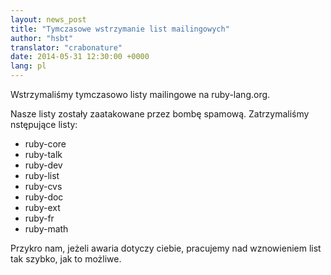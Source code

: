 ```yaml
---
layout: news_post
title: "Tymczasowe wstrzymanie list mailingowych"
author: "hsbt"
translator: "crabonature"
date: 2014-05-31 12:30:00 +0000
lang: pl
---
```


Wstrzymaliśmy tymczasowo listy mailingowe na ruby-lang.org.

Nasze listy zostały zaatakowane przez bombę spamową. Zatrzymaliśmy nstępujące listy:

 * ruby-core
 * ruby-talk
 * ruby-dev
 * ruby-list
 * ruby-cvs
 * ruby-doc
 * ruby-ext
 * ruby-fr
 * ruby-math

Przykro nam, jeżeli awaria dotyczy ciebie, pracujemy nad wznowieniem list
tak szybko, jak to możliwe.
